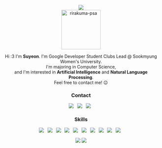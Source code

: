 
<p align="center">
  <img src="https://capsule-render.vercel.app/api?type=slice&color=gradient"><br/>
  <a href="https://imgbb.com/"><img src="https://i.ibb.co/Yd5jSXK/rirakuma-psa.png" alt="rirakuma-psa" width="128px" border="0"></a>
</p>

<p align="center">
  Hi :3 I'm <b>Suyeon</b>. I'm Google Developer Student Clubs Lead @ Sookmyung Women's University. <br/>
  I'm majoring in Computer Science, <br/>
  and I'm interested in <b>Artificial Intelligence</b> and <b>Natural Language Processing</b>. <br/>
  Feel free to contact me! 😉
</p>

<h3 align="center"><b>Contact</b></h3>
<p align="center">
<a href="mailto:kaithape@gmail.com"><img src="https://img.shields.io/badge/Gmail-EA4335?style=flat-square&logo=Gmail&logoColor=white"/></a> &nbsp
<a href="https://www.linkedin.com/in/suyeon-nam-2b65881aa/"><img src="https://img.shields.io/badge/LinkedIn-0A66C2?style=flat-square&logo=LinkedIn&logoColor=white"/></a> &nbsp
<a href="https://www.instagram.com/tsusuyomi/"><img src="https://img.shields.io/badge/instagram-E4405F?style=flat-square&logo=instagram&logoColor=white"/></a> &nbsp
</p>

<h3 align="center"><b>Skills</b></h3>
<p align="center">
<img src="https://img.shields.io/badge/C++-00599C?style=flat-square&logo=c%2B%2B&logoColor=white"/> &nbsp
<img src="https://img.shields.io/badge/Java-007396?style=flat-square&logo=Java&logoColor=white"/> &nbsp
<img src="https://img.shields.io/badge/Python-3776AB?style=flat-square&logo=Python&logoColor=white"/> &nbsp 
<img src="https://img.shields.io/badge/PyTorch-EE4C2C?style=flat-square&logo=PyTorch&logoColor=white"/> &nbsp
<img src="https://img.shields.io/badge/Pandas-150458?style=flat-square&logo=Pandas&logoColor=white"/> &nbsp
<img src="https://img.shields.io/badge/HTML5-E34F26?style=flat-square&logo=HTML5&logoColor=white"/> &nbsp
<img src="https://img.shields.io/badge/CSS3-1572B6?style=flat-square&logo=CSS3&logoColor=white"/> &nbsp
<img src="https://img.shields.io/badge/JavaScript-F7DF1E?style=flat-square&logo=JavaScript&logoColor=white"/> &nbsp
<img src="https://img.shields.io/badge/Node.js-339933?style=flat-square&logo=Node.js&logoColor=white"/> &nbsp
<img src="https://img.shields.io/badge/React-61DAFB?style=flat-square&logo=React&logoColor=black"/> &nbsp
</p>

<p align="center">
  <img src="http://mazassumnida.wtf/api/pastel/generate_badge?boj=ccoco&theme=warm"/>
  <img src="http://mazandi.herokuapp.com/api?handle=ccoco&theme=warm"/>
</p>
